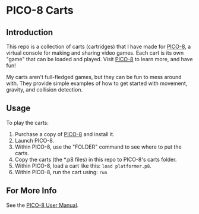 # PICO-8 Carts

## Introduction
This repo is a collection of carts (cartridges) that I have made for [PICO-8](https://www.lexaloffle.com/pico-8.php), a virtual console for making and sharing video games. Each cart is its own "game" that can be loaded and played. Visit [PICO-8](https://www.lexaloffle.com/pico-8.php) to learn more, and have fun! 

My carts aren't full-fledged games, but they can be fun to mess around with. They provide simple examples of how to get started with movement, gravity, and collision detection. 

## Usage

To play the carts:
1. Purchase a copy of [PICO-8](https://www.lexaloffle.com/pico-8.php) and install it.
2. Launch PICO-8.
3. Within PICO-8, use the "FOLDER" command to see where to put the carts.
4. Copy the carts (the *.p8 files) in this repo to PICO-8's carts folder.
5. Within PICO-8, load a cart like this: `load platformer.p8`.
6. Within PICO-8, run the cart using: `run`

## For More Info

See the [PICO-8 User Manual](https://www.lexaloffle.com/dl/docs/pico-8_manual.html).